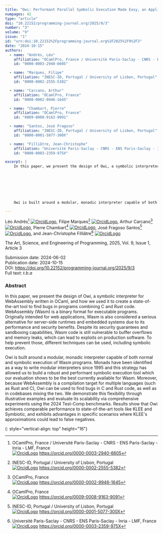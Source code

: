 ```yaml
---
title: "Owi: Performant Parallel Symbolic Execution Made Easy, an Application to WebAssembly"
numpages: 42
type: "article"
doi: "10.22152/programming-journal.org/2025/9/3"
number: "3"
volume: "9"
issue: "1"
id: "urn:doi:10.22152%2Fprogramming-journal.org%2F2025%2F9%2F3"
date: "2024-10-15"
authors: 
  - name: "Andrès, Léo"
    affiliation: "OCamlPro, France / Université Paris-Saclay - CNRS - ENS Paris-Saclay - Inria - LMF, France"
    id: "0000-0003-2940-6605"

  - name: "Marques, Filipe"
    affiliation: "INESC-ID, Portugal / University of Lisbon, Portugal"
    id: "0000-0002-2555-5382"

  - name: "Carcano, Arthur"
    affiliation: "OCamlPro, France"
    id: "0000-0002-9946-1645"

  - name: "Chambart, Pierre"
    affiliation: "OCamlPro, France"
    id: "0009-0008-9163-9091"

  - name: "Santos, José Fragoso"
    affiliation: "INESC-ID, Portugal / University of Lisbon, Portugal"
    id: "0000-0001-5077-300X"

  - name: "Filliâtre, Jean-Christophe"
    affiliation: "Université Paris-Saclay - CNRS - ENS Paris-Saclay - Inria - LMF, France"
    id: "0000-0003-2359-975X"

excerpt: |
    In this paper, we present the design of Owi, a symbolic interpreter for WebAssembly written in OCaml, and how we used it to create a state-of-the-art tool to find bugs in programs combining C and Rust code. WebAssembly (Wasm) is a binary format for executable programs. Originally intended for web applications, Wasm is also considered a serious alternative for server-side runtimes and embedded systems due to its performance and security benefits. Despite its security guarantees and sandboxing capabilities, Wasm code is still vulnerable to buffer overflows and memory leaks, which can lead to exploits on production software. To help prevent those, different techniques can be used, including symbolic execution.
     
     
     
    
     
     
     
    Owi is built around a modular, monadic interpreter capable of both normal and symbolic execution of Wasm programs. Monads have been identified as a way to write modular interpreters since 1995 and this strategy has allowed us to build a robust and performant symbolic execution tool which our evaluation shows to be the best currently available for Wasm. Moreover, because WebAssembly is a compilation target for multiple languages (such as Rust and C), Owi can be used to find bugs in C and Rust code, as well as in codebases mixing the two. We demonstrate this flexibility through illustrative examples and evaluate its scalability via comprehensive experiments using the 2024 Test-Comp benchmarks. Results show that Owi achieves comparable performance to state-of-the-art tools like KLEE and Symbiotic, and exhibits advantages in specific scenarios where KLEE's approximations could lead to false negatives.

---
```

Léo Andrès[^1] [![OrcidLogo]](https://orcid.org/0000-0003-2940-6605), Filipe Marques[^2] [![OrcidLogo]](https://orcid.org/0000-0002-2555-5382), Arthur Carcano[^3] [![OrcidLogo]](https://orcid.org/0000-0002-9946-1645), Pierre Chambart[^4] [![OrcidLogo]](https://orcid.org/0009-0008-9163-9091), José Fragoso Santos[^5] [![OrcidLogo]](https://orcid.org/0000-0001-5077-300X), and Jean-Christophe Filliâtre[^6] [![OrcidLogo]](https://orcid.org/0000-0003-2359-975X)

The Art, Science, and Engineering of Programming, 2025, Vol. 9, Issue 1, Article 3

Submission date: 2024-06-02  
Publication date: 2024-10-15  
DOI: <https://doi.org/10.22152/programming-journal.org/2025/9/3>  
Full text: *t.b.a*  


### Abstract

In this paper, we present the design of Owi, a symbolic interpreter for WebAssembly written in OCaml, and how we used it to create a state-of-the-art tool to find bugs in programs combining C and Rust code. WebAssembly (Wasm) is a binary format for executable programs. Originally intended for web applications, Wasm is also considered a serious alternative for server-side runtimes and embedded systems due to its performance and security benefits. Despite its security guarantees and sandboxing capabilities, Wasm code is still vulnerable to buffer overflows and memory leaks, which can lead to exploits on production software. To help prevent those, different techniques can be used, including symbolic execution.
 
 
 

 
 
 
Owi is built around a modular, monadic interpreter capable of both normal and symbolic execution of Wasm programs. Monads have been identified as a way to write modular interpreters since 1995 and this strategy has allowed us to build a robust and performant symbolic execution tool which our evaluation shows to be the best currently available for Wasm. Moreover, because WebAssembly is a compilation target for multiple languages (such as Rust and C), Owi can be used to find bugs in C and Rust code, as well as in codebases mixing the two. We demonstrate this flexibility through illustrative examples and evaluate its scalability via comprehensive experiments using the 2024 Test-Comp benchmarks. Results show that Owi achieves comparable performance to state-of-the-art tools like KLEE and Symbiotic, and exhibits advantages in specific scenarios where KLEE's approximations could lead to false negatives.


[^1]: OCamlPro, France / Université Paris-Saclay - CNRS - ENS Paris-Saclay - Inria - LMF, France  
    [![OrcidLogo]](https://orcid.org/0000-0003-2940-6605) <https://orcid.org/0000-0003-2940-6605>

[^2]: INESC-ID, Portugal / University of Lisbon, Portugal  
    [![OrcidLogo]](https://orcid.org/0000-0002-2555-5382) <https://orcid.org/0000-0002-2555-5382>

[^3]: OCamlPro, France  
    [![OrcidLogo]](https://orcid.org/0000-0002-9946-1645) <https://orcid.org/0000-0002-9946-1645>

[^4]: OCamlPro, France  
    [![OrcidLogo]](https://orcid.org/0009-0008-9163-9091) <https://orcid.org/0009-0008-9163-9091>

[^5]: INESC-ID, Portugal / University of Lisbon, Portugal  
    [![OrcidLogo]](https://orcid.org/0000-0001-5077-300X) <https://orcid.org/0000-0001-5077-300X>

[^6]: Université Paris-Saclay - CNRS - ENS Paris-Saclay - Inria - LMF, France  
    [![OrcidLogo]](https://orcid.org/0000-0003-2359-975X) <https://orcid.org/0000-0003-2359-975X>


[OrcidLogo]: /assets/images/orcid.svg "Orcid Logo"
{: style="vertical-align: top" height="16"}
